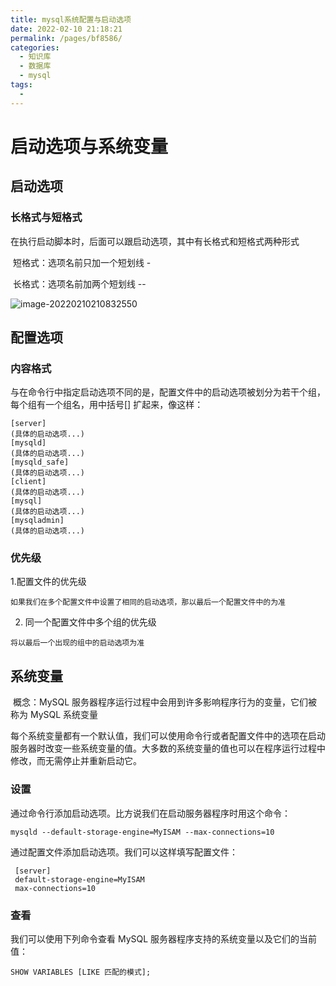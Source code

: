 ```yaml
---
title: mysql系统配置与启动选项
date: 2022-02-10 21:18:21
permalink: /pages/bf8586/
categories:
  - 知识库
  - 数据库
  - mysql
tags:
  - 
---
```

# 启动选项与系统变量

## 启动选项

### 长格式与短格式

在执行启动脚本时，后面可以跟启动选项，其中有长格式和短格式两种形式

​	短格式：选项名前只加一个短划线 - 

​	长格式：选项名前加两个短划线 -- 

![image-20220210210832550](https://img.ggball.top/image-20220210210832550.png)

## 配置选项

### 内容格式

与在命令行中指定启动选项不同的是，配置文件中的启动选项被划分为若干个组，每个组有一个组名，用中括号[] 扩起来，像这样：

```
[server] 
(具体的启动选项...) 
[mysqld] 
(具体的启动选项...) 
[mysqld_safe] 
(具体的启动选项...) 
[client] 
(具体的启动选项...) 
[mysql] 
(具体的启动选项...) 
[mysqladmin] 
(具体的启动选项...)
```

### 优先级

1.配置文件的优先级
```
如果我们在多个配置文件中设置了相同的启动选项，那以最后一个配置文件中的为准
```
2. 同一个配置文件中多个组的优先级

```
将以最后一个出现的组中的启动选项为准
```

## 系统变量

​	概念：MySQL 服务器程序运行过程中会用到许多影响程序行为的变量，它们被称为 MySQL 系统变量

​	每个系统变量都有一个默认值，我们可以使用命令行或者配置文件中的选项在启动服务器时改变一些系统变量的值。大多数的系统变量的值也可以在程序运行过程中修改，而无需停止并重新启动它。

### 设置

通过命令行添加启动选项。比方说我们在启动服务器程序时用这个命令：

```
mysqld --default-storage-engine=MyISAM --max-connections=10
```

通过配置文件添加启动选项。我们可以这样填写配置文件：

```
 [server]
 default-storage-engine=MyISAM 
 max-connections=10
```

### 查看

我们可以使用下列命令查看 MySQL 服务器程序支持的系统变量以及它们的当前值：

```
SHOW VARIABLES [LIKE 匹配的模式];
```


